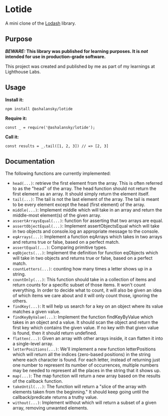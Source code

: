 # Lotide

A mini clone of the [Lodash](https://lodash.com) library.

## Purpose

**_BEWARE:_ This library was published for learning purposes. It is _not_ intended for use in production-grade software.**

This project was created and published by me as part of my learnings at Lighthouse Labs. 

## Usage

**Install it:**

`npm install @ashalansky/lotide`

**Require it:**

`const _ = require('@ashalansky/lotide');`

**Call it:**

`const results = _.tail([1, 2, 3]) // => [2, 3]`

## Documentation

The following functions are currently implemented:

* `head(...)`: retrieve the first element from the array. This is often referred to as the "head" of the array. The head function should not return the first element as an array. It should simply return the element itself.
* `tail(...)`: The tail is not the last element of the array. The tail is meant to be every element except the head (first element) of the array.
* `middle(...)`: Implement middle which will take in an array and return the middle-most element(s) of the given array.
* `assertArraysEqual(...)`: function for asserting that two arrays are equal.
* `assertObjectEqual(...)`: Implement assertObjectsEqual which will take in two objects and console.log an appropriate message to the console.
* `eqArrays(...)`: Implement a function eqArrays which takes in two arrays and returns true or false, based on a perfect match.
* `assertEqual(...)`: Comparing primitive types.
* `eqObjects(...)`: Implement the definition for function eqObjects which will take in two objects and returns true or false, based on a perfect match.
* `countLetters(...)`: counting how many times a letter shows up in a string.
* `countOnly(...)`: This function should take in a collection of items and return counts for a specific subset of those items. It won't count everything. In order to decide what to count, it will also be given an idea of which items we care about and it will only count those, ignoring the others.
* `findKey(...)`: It will help us search for a key on an object where its value matches a given value. 
* `findKeyByValue(...)`: Implement the function findKeyByValue which takes in an object and a value. It should scan the object and return the first key which contains the given value. If no key with that given value is found, then it should return undefined.
* `flatten(...)`: Given an array with other arrays inside, it can flatten it into a single-level array.
* `letterPositions(...)`: We'll implement a new function letterPositions which will return all the indices (zero-based positions) in the string where each character is found. For each letter, instead of returning just one number to represent its number of occurrences, multiple numbers may be needed to represent all the places in the string that it shows up.
* `map(...)`: The map function will return a new array based on the results of the callback function.
* `takeUntil(...)`: The function will return a "slice of the array with elements taken from the beginning." It should keep going until the callback/predicate returns a truthy value.
* `without(...)`: Implement without which will return a subset of a given array, removing unwanted elements.